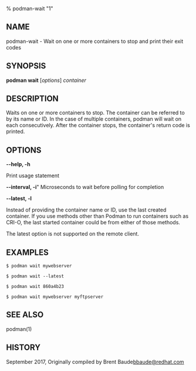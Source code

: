 % podman-wait "1"

## NAME
podman\-wait - Wait on one or more containers to stop and print their exit codes

## SYNOPSIS
**podman wait** [*options*] *container*

## DESCRIPTION
Waits on one or more containers to stop.  The container can be referred to by its
name or ID.  In the case of multiple containers, podman will wait on each consecutively.
After the container stops, the container's return code is printed.

## OPTIONS

**--help, -h**

  Print usage statement

**--interval, -i**"
  Microseconds to wait before polling for completion

**--latest, -l**

Instead of providing the container name or ID, use the last created container. If you use methods other than Podman
to run containers such as CRI-O, the last started container could be from either of those methods.

The latest option is not supported on the remote client.

## EXAMPLES

```
$ podman wait mywebserver

$ podman wait --latest

$ podman wait 860a4b23

$ podman wait mywebserver myftpserver
```

## SEE ALSO
podman(1)

## HISTORY
September 2017, Originally compiled by Brent Baude<bbaude@redhat.com>
